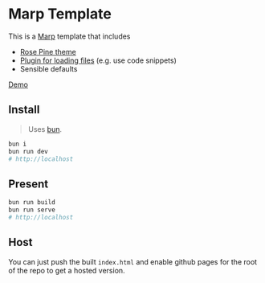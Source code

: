 # Marp Template

This is a [Marp](https://marp.app/) template that includes

- [Rose Pine theme](https://github.com/rainbowflesh/Rose-Pine-For-Marp)
- [Plugin for loading files](https://github.com/camelaissani/markdown-it-include) (e.g. use code snippets)
- Sensible defaults

[Demo](https://cupcakearmy.github.io/marp-template)

## Install

> Uses [bun](https://bun.sh/).

```bash
bun i
bun run dev
# http://localhost
```

## Present

```bash
bun run build
bun run serve
# http://localhost
```

## Host

You can just push the built `index.html` and enable github pages for the root of the repo to get a hosted version.
